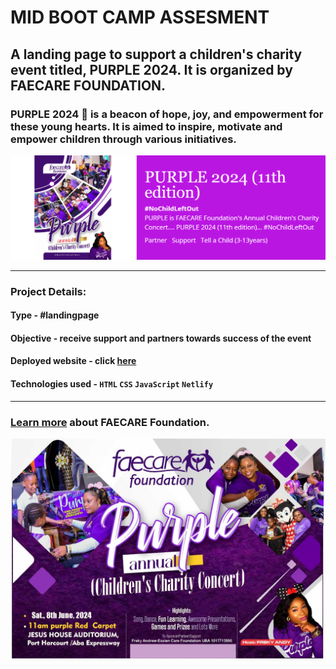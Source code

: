 # MID BOOT CAMP ASSESMENT

## A landing page to support a children's charity event titled, PURPLE 2024. It is organized by FAECARE FOUNDATION.

### PURPLE 2024 💜 is a beacon of hope, joy, and empowerment for these young hearts. It is aimed to inspire, motivate and empower children through various initiatives.

![purple overlay](./Images/Img%201%20-%20overlay.png)
***
### Project Details:

#### Type - #landingpage

#### Objective - receive support and partners towards success of the event

#### Deployed website - click [here](https://oa-africa-agility-purple-2024.netlify.app/)

#### Technologies used - ```HTML``` ```CSS``` ```JavaScript``` ```Netlify```

--- 
### [Learn more](https://faecarefoundation.org/) about FAECARE Foundation.

![ Purple event](./Images/Concert%20image.JPG)
